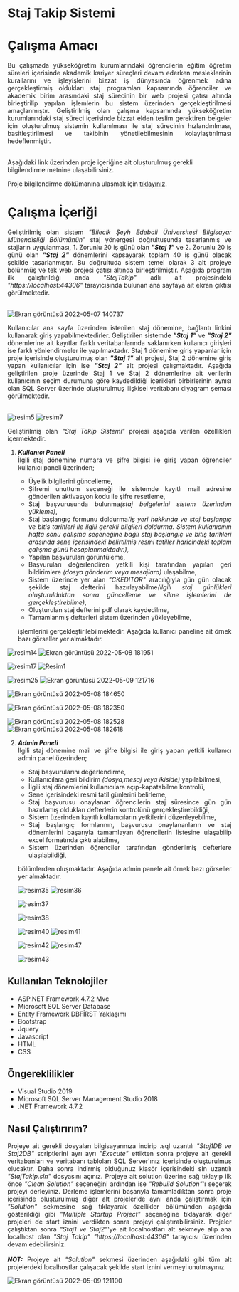# Staj Takip Sistemi

# Çalışma Amacı

<div align="justify">
Bu çalışmada yükseköğretim kurumlarındaki öğrencilerin eğitim öğretim süreleri içerisinde akademik kariyer süreçleri devam ederken mesleklerinin kurallarını ve işleyişlerini bizzat iş dünyasında öğrenmek adına gerçekleştirmiş oldukları staj programları kapsamında öğrenciler ve akademik birim arasındaki staj sürecinin bir web projesi çatısı altında birleştirilip yapılan işlemlerin bu sistem üzerinden gerçekleştirilmesi amaçlanmıştır. Geliştirilmiş olan çalışma kapsamında yükseköğretim kurumlarındaki staj süreci içerisinde bizzat elden teslim gerektiren belgeler için oluşturulmuş sistemin kullanılması ile staj sürecinin hızlandırılması, basitleştirilmesi ve takibinin yönetilebilmesinin kolaylaştırılması hedeflenmiştir.
</div><br>

Aşağıdaki link üzerinden proje içeriğine ait oluşturulmuş gerekli bilgilendirme metnine ulaşabilirsiniz.
  
Proje bilgilendirme dökümanına ulaşmak için [tıklayınız](https://drive.google.com/file/d/1mdD3xwxdmLhCksvkNVG09kgKsG9f7r1y/view?usp=sharing).

# Çalışma İçeriği

<div align="justify">
Geliştirilmiş olan sistem <em>"Bilecik Şeyh Edebali Üniversitesi Bilgisayar Mühendisliği Bölümünün"</em> staj yönergesi doğrultusunda tasarlanmış ve stajların uygulanması, 1.  Zorunlu 20 iş günü olan <b><I>"Staj 1"</I></b> ve 2. Zorunlu 20 iş günü olan <b><I>"Staj 2"</I></b> dönemlerini kapsayarak toplam 40 iş günü olacak şekilde tasarlanmıştır. Bu doğrultuda sistem temel olarak 3 alt projeye bölünmüş ve tek web projesi çatısı altında birleştirilmiştir. Aşağıda program ilk çalıştırıldığı anda <em>"StajTakip"</em> adlı alt projesindeki <em>"https://localhost:44306"</em> tarayıcısında bulunan ana sayfaya ait ekran çıktısı görülmektedir.
</div>
</br>

![Ekran görüntüsü 2022-05-07 140737](https://user-images.githubusercontent.com/85406429/167251698-af196324-f29a-4610-b0fd-9033ddd46e26.png)

<div align="justify">
Kullanıcılar ana sayfa üzerinden istenilen staj dönemine, bağlantı linkini kullanarak giriş yapabilmektedirler. Geliştirilen sistemde <b><I>"Staj 1"</I></b> ve <b><I>"Staj 2"</I></b> dönemlerine ait kayıtlar farklı veritabanlarında saklanırken kullanıcı girişleri ise farklı yönlendirmeler ile yapılmaktadır. Staj 1 dönemine giriş yapanlar için proje içerisinde oluşturulmuş olan <b><I>"Staj 1"</I></b> alt projesi, Staj 2 dönemine giriş yapan kullanıcılar için ise <b><I>"Staj 2"</I></b> alt projesi çalışmaktadır. Aşağıda geliştirilen proje üzerinde Staj 1 ve Staj 2 dönemlerine ait verilerin kullanıcının seçim durumuna göre kaydedildiği içerikleri birbirlerinin aynısı olan SQL Server üzerinde oluşturulmuş ilişkisel veritabanı diyagram şeması görülmektedir.
</div>
</br>

![resim5](https://user-images.githubusercontent.com/85406429/167255394-1a5cefe8-8057-423e-8ded-5d48e6456860.png) ![resim7](https://user-images.githubusercontent.com/85406429/167255341-be09087f-2981-493b-abf9-40321da82976.png)

<div align="justify">
  
Geliştirilmiş olan <em>"Staj Takip Sistemi"</em> projesi aşağıda verilen özellikleri içermektedir.<br>

1. ***Kullanıcı Paneli*** <br>
   İlgili staj dönemine numara ve şifre bilgisi ile giriş yapan öğrenciler kullanıcı paneli üzerinden; 
   
   - Üyelik bilgilerini güncelleme,
   - Şifremi unuttum seçeneği ile sistemde kayıtlı mail adresine gönderilen aktivasyon kodu ile şifre resetleme,
   - Staj başvurusunda bulunma<em>(staj belgelerini sistem üzerinden yükleme)</em>,
   - Staj başlangıç formunu doldurma<em>(iş yeri hakkında ve staj başlangıç ve bitiş tarihleri ile ilgili gerekli bilgileri doldurma. Sistem kullanıcının hafta sonu çalışma seçeneğine bağlı staj başlangıç ve bitiş tarihleri arasında sene içerisindeki belirtilmiş resmi tatiller haricindeki toplam çalışma günü hesaplanmaktadır.)</em>,
   - Yapılan başvuruları görüntüleme,
   - Başvuruları değerlendiren yetkili kişi tarafından yapılan geri bildirimlere <em>(dosya gönderim veya mesajlara)</em> ulaşabilme, 
   - Sistem üzerinde yer alan <em>"CKEDITOR"</em> aracılığıyla gün gün olacak şekilde staj defterini hazırlayabilme<em>(ilgili staj günlükleri oluşturulduktan sonra  güncelleme ve silme işlemlerini de gerçekleştirebilme)</em>,
   - Oluşturulan staj defterini pdf olarak kaydedilme,
   - Tamamlanmış defterleri sistem üzerinden yükleyebilme,
  
   işlemlerini gerçekleştirilebilmektedir. Aşağıda kullanıcı paneline ait örnek bazı görseller yer almaktadır.

![resim14](https://user-images.githubusercontent.com/85406429/167303454-d72df8be-7744-4c69-91b0-e979c053b984.png) ![Ekran görüntüsü 2022-05-08 181951](https://user-images.githubusercontent.com/85406429/167303413-21529ccf-e837-40c5-8df7-e2c799c821f6.png)

![resim17](https://user-images.githubusercontent.com/85406429/167303692-dafd05a3-96b1-4f73-a271-b9dafe87166e.png) ![Resim1](https://user-images.githubusercontent.com/85406429/167303978-256f3300-be10-4cef-8c98-e48c02ba72ce.png)
   
![resim25](https://user-images.githubusercontent.com/85406429/167303767-31d28002-06f6-44f2-b264-440dc25d4253.png) ![Ekran görüntüsü 2022-05-09 121716](https://user-images.githubusercontent.com/85406429/167380023-0f60df74-e9f1-4d29-82a3-c30d0dfd2066.png)

![Ekran görüntüsü 2022-05-08 184650](https://user-images.githubusercontent.com/85406429/167304078-b8bdff5d-8c1b-4599-97da-3055ed8656d0.png)  
  
![Ekran görüntüsü 2022-05-08 182350](https://user-images.githubusercontent.com/85406429/167303834-3e9a586f-42cb-4056-a803-752781110f55.png)

![Ekran görüntüsü 2022-05-08 182528](https://user-images.githubusercontent.com/85406429/167303874-34d45faf-342e-4eca-91d7-74f69659baa3.png) ![Ekran görüntüsü 2022-05-08 182618](https://user-images.githubusercontent.com/85406429/167303888-fe65d05d-962e-4cf3-a00f-6e20adc118e0.png)

2. ***Admin Paneli*** <br>
   İlgili staj dönemine mail ve şifre bilgisi ile giriş yapan yetkili kullanıcı admin panel üzerinden;
    
    - Staj başvurularını değerlendirme,
    - Kullanıcılara geri bildirim <em>(dosya,mesaj veya ikiside)</em> yapılabilmesi,
    - İlgili staj dönemlerini kullanıcılara açıp-kapatabilme kontrolü,
    - Sene içerisindeki resmi tatil günlerini belirleme,
    - Staj başvurusu onaylanan öğrencilerin staj süresince gün gün hazırlamış oldukları defterlerin kontrolünü gerçekleştirebildiği, 
    - Sistem üzerinden kayıtlı kullanıcıların yetkilerini düzenleyebilme,
    - Staj başlangıç formlarının, başvurusu onaylananların ve staj dönemlerini başarıyla tamamlayan öğrencilerin listesine ulaşabilip excel formatında çıktı alabilme,
    - Sistem üzerinden öğrenciler tarafından gönderilmiş defterlere ulaşılabildiği,
  
   bölümlerden oluşmaktadır. Aşağıda admin panele ait örnek bazı görseller yer almaktadır.
  
   ![resim35](https://user-images.githubusercontent.com/85406429/167372578-09468407-2025-446c-9881-7e0f202f91a5.png) ![resim36](https://user-images.githubusercontent.com/85406429/167372097-d201bf9c-b811-4040-993e-9ce74cb2561c.png)

   ![resim37](https://user-images.githubusercontent.com/85406429/167372848-fd71631b-9e1b-4c76-a714-45aa63346edc.png)
  
   ![resim38](https://user-images.githubusercontent.com/85406429/167373009-22d19513-0ea7-4b96-bd8f-bc25237014c8.png)
   
   ![resim40](https://user-images.githubusercontent.com/85406429/167373411-3476d8dd-f3d8-4d95-a635-f5d09900beac.png) ![resim41](https://user-images.githubusercontent.com/85406429/167373201-d92a5244-d16d-49e7-8704-2d8a085d5b48.png)

   ![resim42](https://user-images.githubusercontent.com/85406429/167373726-53697c60-6f4e-4038-b9fc-b480275cf800.png) ![resim47](https://user-images.githubusercontent.com/85406429/167373749-4cd1a81c-b345-4bb9-a773-60874facf04f.png)
  
   ![resim43](https://user-images.githubusercontent.com/85406429/167373807-2d3e6010-5dea-41d2-92db-989bf70b10d8.png)  
</div>

## Kullanılan Teknolojiler
- ASP.NET Framework 4.7.2 Mvc
- Microsoft SQL Server Database
- Entity Framework DBFİRST Yaklaşımı
- Bootstrap
- Jquery
- Javascript
- HTML
- CSS

## Öngereklilikler
- Visual Studio 2019
- Microsoft SQL Server Management Studio 2018
- .NET Framework 4.7.2

## Nasıl Çalıştırırım?

<div align="justify">
Projeye ait gerekli dosyaları bilgisayarınıza indirip .sql uzantılı <em>"Staj1DB ve Staj2DB"</em> scriptlerini ayrı ayrı <em>"Execute"</em> ettikten sonra projeye ait gerekli veritabanları ve veritabanı tabloları SQL Server'ınız içerisinde oluşturulmuş olucaktır. Daha sonra indirmiş olduğunuz klasör içerisindeki sln uzantılı <em>"StajTakip.sln"</em> dosyasını açınız. Projeye ait solution üzerine sağ tıklayıp ilk önce <em>"Clean Solution"</em> seçeneğini ardından ise <em>"Rebuild Solution"</em>'ı seçerek projeyi derleyiniz. Derleme işlemlerini başarıyla tamamladıktan sonra proje içerisinde oluşturulmuş diğer alt projeleride aynı anda çalıştırmak için <em>"Solution"</em> sekmesine sağ tıklayarak özellikler bölümünden aşağıda gösterildiği gibi <em>"Multiple Startup Project"</em> seçeneğine tıklayarak diğer projeleri de start iznini verdikten sonra projeyi çalıştırabilirsiniz. Projeler çalıştıktan sonra <em>"Staj1 ve Staj2"</em>'ye ait localhostları alt sekmeye alıp ana localhost olan <em>"Staj Takip"</em> <em>"https://localhost:44306"</em> tarayıcısı üzerinden devam edebilirsiniz. 
</div>
</br>  
<div align="justify">
<b><I>NOT:</I></b> Projeye ait <em>"Solution"</em> sekmesi üzerinden aşağıdaki gibi tüm alt projelerdeki localhostlar çalışacak şekilde start iznini vermeyi unutmayınız.
  
 ![Ekran görüntüsü 2022-05-09 121100](https://user-images.githubusercontent.com/85406429/167378682-2c29eb54-3f62-4b56-bcad-e7ddadc64b29.png)
 

  
</div>





